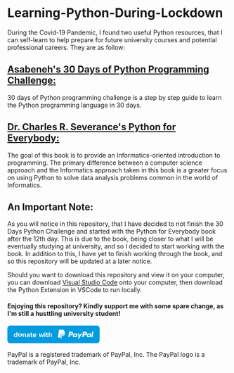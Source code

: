 # Learning-Python-During-Lockdown
During the Covid-19 Pandemic, I found two useful Python resources, that I can self-learn to help prepare for future university courses and potential professional careers. They are as follow:
## [Asabeneh's 30 Days of Python Programming Challenge:](https://github.com/Asabeneh/30-Days-Of-Python)
  30 days of Python programming challenge is a step by step guide to learn the Python programming language in 30 days. 
## [Dr. Charles R. Severance's Python for Everybody:](https://www.py4e.com/book.php)
  The goal of this book is to provide an Informatics-oriented introduction to programming. The primary difference between a computer science approach and the Informatics approach taken in this book is a greater focus on using Python to solve data analysis problems common in the world of Informatics.
## An Important Note:
  As you will notice in this repository, that I have decided to not finish the 30 Days Python Challenge and started with the Python for Everybody book after the 12th day. This is due to the book, being closer to what I will be eventually studying at university, and so I decided to start working with the book. In addition to this, I have yet to finish working through the book, and so this repository will be updated at a later notice.
  
  Should you want to download this repository and view it on your computer, you can download [Visual Studio Code](https://code.visualstudio.com) onto your computer, then download the Python Extension in VSCode to run locally.
  
#### Enjoying this repository? Kindly support me with some spare change, as I'm still a husttling university student!
  <a href="https://www.paypal.me/thientran2702"><img src="blue.svg" height="40"></a>  
<p>PayPal is a registered trademark of PayPal, Inc. The PayPal logo is a trademark of PayPal, Inc.</p>

